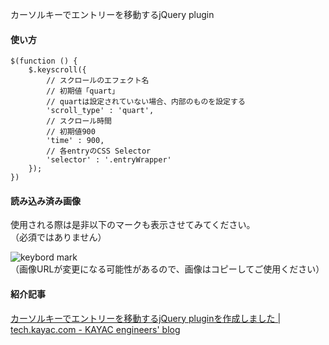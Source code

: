カーソルキーでエントリーを移動するjQuery plugin

#### 使い方

	$(function () {
		$.keyscroll({
			// スクロールのエフェクト名 
			// 初期値「quart」 
			// quartは設定されていない場合、内部のものを設定する 
			'scroll_type' : 'quart',
			// スクロール時間 
			// 初期値900 
			'time' : 900,
			// 各entryのCSS Selector 
			'selector' : '.entryWrapper'
		});
	})

#### 読み込み済み画像

使用される際は是非以下のマークも表示させてみてください。  
（必須ではありません）

![keybord mark](http://tech.kayac.com/img2/img_keybord_01.png)  
（画像URLが変更になる可能性があるので、画像はコピーしてご使用ください）

#### 紹介記事

[カーソルキーでエントリーを移動するjQuery pluginを作成しました | tech.kayac.com - KAYAC engineers' blog](http://tech.kayac.com/archive/jquery-keyscroll-plugin.html)